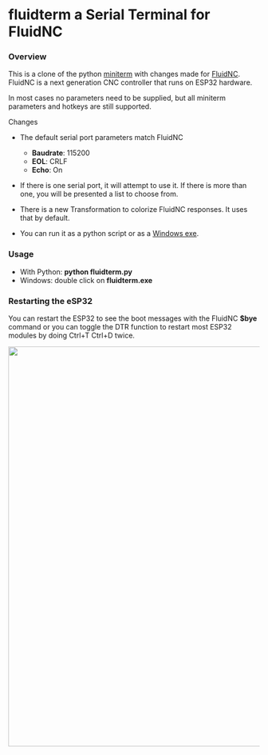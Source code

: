 # fluidterm a Serial Terminal for FluidNC

### Overview

This is a clone of the python [miniterm](https://github.com/pyserial/pyserial/blob/master/serial/tools/miniterm.py) with changes made for [FluidNC](https://github.com/bdring/FluidNC). FluidNC is a next generation CNC controller that runs on ESP32 hardware.

In most cases no parameters need to be supplied, but all miniterm parameters and hotkeys are still supported. 

Changes

- The default serial port parameters match FluidNC

  - **Baudrate**: 115200
  - **EOL**: CRLF
  - **Echo**: On

- If there is one serial port, it will attempt to use it. If there is more than one, you will be presented a list to choose from.

- There is a new Transformation to colorize FluidNC responses. It uses that by default.

- You can run it as a python script or as a [Windows exe](https://github.com/bdring/fluidterm/tree/main/dist).

### Usage

- With Python: **python fluidterm.py**
- Windows: double click on **fluidterm.exe** 

### Restarting the eSP32

You can restart the ESP32 to see the boot messages with the FluidNC **$bye** command or you can toggle the DTR function to restart most ESP32 modules by doing Ctrl+T Ctrl+D twice. 

<img src="https://github.com/bdring/fluidterm/blob/main/images/screenshot_01.png" width="800" >
